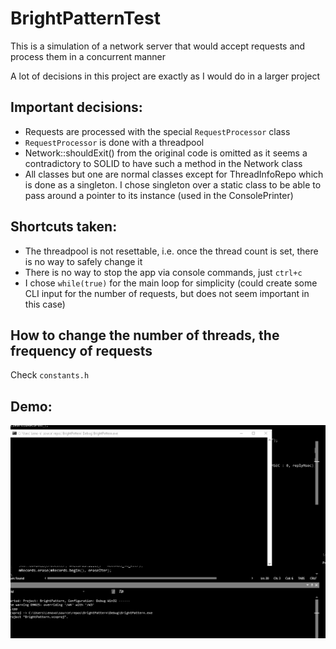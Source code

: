 # BrightPatternTest
 
This is a simulation of a network server that would accept requests and process them in a concurrent manner

A lot of decisions in this project are exactly as I would do in a larger project

## Important decisions:
- Requests are processed with the special `RequestProcessor` class
- `RequestProcessor` is done with a threadpool
- Network::shouldExit() from the original code is omitted as it seems a contradictory to SOLID to have such a method in the Network class
- All classes but one are normal classes except for ThreadInfoRepo which is done as a singleton. I chose singleton over a static class to be able to pass around a pointer to its instance (used in the ConsolePrinter)

## Shortcuts taken:
- The threadpool is not resettable, i.e. once the thread count is set, there is no way to safely change it
- There is no way to stop the app via console commands, just `ctrl+c`
- I chose `while(true)` for the main loop for simplicity (could create some CLI input for the number of requests, but does not seem important in this case)

## How to change the number of threads, the frequency of requests
Check `constants.h`

## Demo:

![](screencast.gif)
